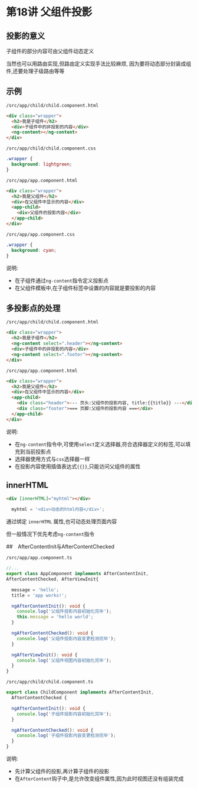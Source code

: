 # 第18讲 父组件投影

## 投影的意义

子组件的部分内容可由父组件动态定义

当然也可以用路由实现,但路由定义实现手法比较麻烦,
因为要将动态部分封装成组件,还要处理子级路由等等







## 示例

`/src/app/child/child.component.html`

```html
<div class="wrapper">
  <h2>我是子组件</h2>
  <div>子组件中的非投影的内容</div>
  <ng-content></ng-content>
</div>
```

`/src/app/child/child.component.css`

```css
.wrapper {
  background: lightgreen;
}
```

`/src/app/app.component.html`

```html
<div class="wrapper">
  <h2>我是父组件</h2>
  <div>在父组件中显示的内容</div>
  <app-child>
    <div>父组件的投影内容</div>
  </app-child>
</div>
```

`/src/app/app.component.css`

```css
.wrapper {
  background: cyan;
}
```

说明:

- 在子组件通过`ng-content`指令定义投影点
- 在父组件模板中,在子组件标签中设置的内容就是要投影的内容

## 多投影点的处理



`/src/app/child/child.component.html`

```html
<div class="wrapper">
  <h2>我是子组件</h2>
  <ng-content select=".header"></ng-content>
  <div>子组件中的非投影的内容</div>
  <ng-content select=".footer"></ng-content>
</div>
```

`/src/app/app.component.html`

```html
<div class="wrapper">
  <h2>我是父组件</h2>
  <div>在父组件中显示的内容</div>
  <app-child>
    <div class="header">--- 页头:父组件的投影内容, title:{{title}} ---</div>
    <div class="footer">=== 页脚:父组件的投影内容 ===</div>
  </app-child>
</div>
```

说明:

- 在`ng-content`指令中,可使用`select`定义选择器,符合选择器定义的标签,可以填充到当前投影点
- 选择器使用方式与`css`选择器一样
- 在投影内容使用插值表达式`{{}}`,只能访问父组件的属性

## innerHTML

```html
<div [innerHTML]="myhtml"></div>
```

```ts
  myhtml = '<div>动态的html内容</div>';
```

通过绑定 `innerHTML` 属性,也可动态处理页面内容

但一般情况下优先考虑`ng-content`指令

##　AfterContentInit与AfterContentChecked

`/src/app/app.component.ts`

```ts
//...
export class AppComponent implements AfterContentInit,
AfterContentChecked, AfterViewInit{

  message = 'hello';
  title = 'app works!';

  ngAfterContentInit(): void {
    console.log('父组件投影内容初始化完毕');
    this.message = 'hello world';
  }

  ngAfterContentChecked(): void {
    console.log('父组件投影内容变更检测完毕');
  }

  ngAfterViewInit(): void {
    console.log('父组件视图内容初始化完毕');
  }
}
```

`/src/app/child/child.component.ts`

```ts
export class ChildComponent implements AfterContentInit,
  AfterContentChecked {

  ngAfterContentInit(): void {
    console.log('子组件投影内容初始化完毕');
  }

  ngAfterContentChecked(): void {
    console.log('子组件投影内容变更检测完毕');
  }
}
```

说明:

- 先计算父组件的投影,再计算子组件的投影
- 在`AfterContent`钩子中,是允许改变组件属性,因为此时视图还没有组装完成



